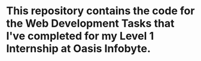 # This repository contains the code for the Web Development Tasks that I've completed for my Level 1 Internship at Oasis Infobyte.

